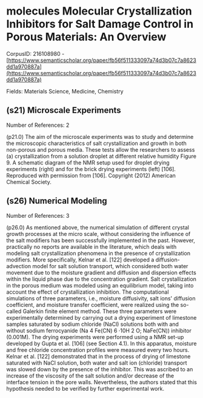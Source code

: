 # molecules Molecular Crystallization Inhibitors for Salt Damage Control in Porous Materials: An Overview

CorpusID: 216108980 - [https://www.semanticscholar.org/paper/fb56f511333097a74d3b07c7a8623dd1a970887a](https://www.semanticscholar.org/paper/fb56f511333097a74d3b07c7a8623dd1a970887a)

Fields: Materials Science, Medicine, Chemistry

## (s21) Microscale Experiments
Number of References: 2

(p21.0) The aim of the microscale experiments was to study and determine the microscopic characteristics of salt crystallization and growth in both non-porous and porous media. These tests allow the researchers to assess (a) crystallization from a solution droplet at different relative humidity Figure 9. A schematic diagram of the NMR setup used for droplet drying experiments (right) and for the brick drying experiments (left) [106]. Reproduced with permission from [106]. Copyright (2012) American Chemical Society.
## (s26) Numerical Modeling
Number of References: 3

(p26.0) As mentioned above, the numerical simulation of different crystal growth processes at the micro scale, without considering the influence of the salt modifiers has been successfully implemented in the past. However, practically no reports are available in the literature, which deals with modeling salt crystallization phenomena in the presence of crystallization modifiers. More specifically, Kelnar et al. [122] developed a diffusion-advection model for salt solution transport, which considered both water movement due to the moisture gradient and diffusion and dispersion effects within the liquid phase due to the concentration gradient. Salt crystallization in the porous medium was modeled using an equilibrium model, taking into account the effect of crystallization inhibition. The computational simulations of three parameters, i.e., moisture diffusivity, salt ions' diffusion coefficient, and moisture transfer coefficient, were realized using the so-called Galerkin finite element method. These three parameters were experimentally determined by carrying out a drying experiment of limestone samples saturated by sodium chloride (NaCl) solutions both with and without sodium ferrocyanide (Na 4 Fe(CN) 6 ·10H 2 O; NaFe(CN)) inhibitor (0.001M). The drying experiments were performed using a NMR set-up developed by Gupta et al. [106] (see Section 4.1). In this apparatus, moisture and free chloride concentration profiles were measured every two hours. Kelnar et al. [122] demonstrated that in the process of drying of limestone saturated with NaCl solution, both water and salt ion (chloride) transport was slowed down by the presence of the inhibitor. This was ascribed to an increase of the viscosity of the salt solution and/or decrease of the interface tension in the pore walls. Nevertheless, the authors stated that this hypothesis needed to be verified by further experimental work.
